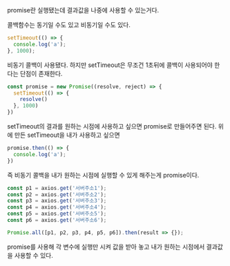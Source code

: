 promise란 실행됐는데 결과값을 나중에 사용할 수 있는거다.

콜백함수는 동기일 수도 있고 비동기일 수도 있다.

```js
setTimeout(() => {
  console.log('a');
}, 1000);
```

비동기 콜백이 사용됐다. 하지만 setTimeout은 무조건 1초뒤에 콜백이 사용되어야 한다는 단점이 존재한다.

```js
const promise = new Promise((resolve, reject) => {
  setTimeout(() => {
    resolve()
  }, 1000)
})
```

setTimeout의 결과를 원하는 시점에 사용하고 싶으면 promise로 만들어주면 된다.
위에 만든 setTimeout을 내가 사용하고 싶으면

```js
promise.then(() => {
  console.log('a');
})
```

즉 비동기 콜백을 내가 원하는 시점에 실행할 수 있게 해주는게 promise이다.

```js
const p1 = axios.get('서버주소1');
const p2 = axios.get('서버주소2');
const p3 = axios.get('서버주소3');
const p4 = axios.get('서버주소4');
const p5 = axios.get('서버주소5');
const p6 = axios.get('서버주소6');

Promise.all([p1, p2, p3, p4, p5, p6]).then(result => {});
```

promise를 사용해 각 변수에 실행만 시켜 값을 받아 놓고 내가 원하는 시점에서 결과값을 사용할 수 있다.